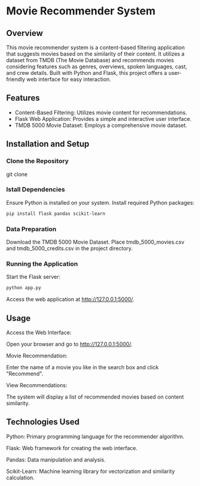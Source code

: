 
# Movie Recommender System

## Overview
This movie recommender system is a content-based filtering application that suggests movies based on the similarity of their content. It utilizes a dataset from TMDB (The Movie Database) and recommends movies considering features such as genres, overviews, spoken languages, cast, and crew details. Built with Python and Flask, this project offers a user-friendly web interface for easy interaction.

## Features
- Content-Based Filtering: Utilizes movie content for recommendations.
- Flask Web Application: Provides a simple and interactive user interface.
- TMDB 5000 Movie Dataset: Employs a comprehensive movie dataset.

## Installation and Setup

### Clone the Repository
git clone 

### Istall Dependencies
Ensure Python is installed on your system.
Install required Python packages:

```bash
pip install flask pandas scikit-learn
```

### Data Preparation
Download the TMDB 5000 Movie Dataset.
Place tmdb_5000_movies.csv and tmdb_5000_credits.csv in the project directory.
### Running the Application
Start the Flask server:
```bash
python app.py
```
Access the web application at http://127.0.0.1:5000/.

## Usage

Access the Web Interface:

Open your browser and go to http://127.0.0.1:5000/.

Movie Recommendation:

Enter the name of a movie you like in the search box and click "Recommend".

View Recommendations:

The system will display a list of recommended movies based on content similarity.

## Technologies Used

Python: Primary programming language for the recommender algorithm.

Flask: Web framework for creating the web interface.

Pandas: Data manipulation and analysis.

Scikit-Learn: Machine learning library for vectorization and similarity calculation.


